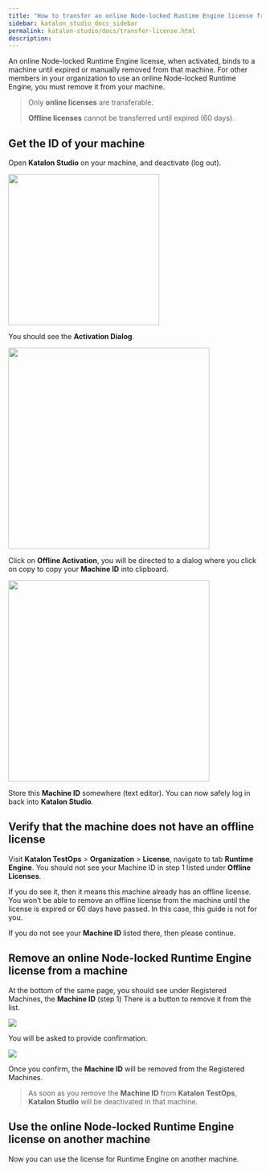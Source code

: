 ```yaml
---
title: "How to transfer an online Node-locked Runtime Engine license from one machine to another"
sidebar: katalon_studio_docs_sidebar
permalink: katalon-studio/docs/transfer-license.html
description:
---
```

An online Node-locked Runtime Engine license, when activated, binds to a machine until expired or manually removed from that machine. For other members in your organization to use an online Node-locked Runtime Engine, you must remove it from your machine.

> Only **online licenses** are transferable.
>
> **Offline licenses** cannot be transferred until expired (60 days).

## Get the ID of your machine

Open **Katalon Studio** on your machine, and deactivate (log out). 

<img src="https://github.com/katalon-studio/docs-images/raw/master/katalon-studio/docs/transfer-license/1-deactivate.png" width=300>

You should see the **Activation Dialog**. 


<img src="https://github.com/katalon-studio/docs-images/raw/master/katalon-studio/docs/transfer-license/2-machine-id.png" width="400">

Click on **Offline Activation**, you will be directed to a dialog where you click on copy to copy your **Machine ID** into clipboard.

<img src="https://github.com/katalon-studio/docs-images/raw/master/katalon-studio/docs/transfer-license/3-license-file.png" width="400">

Store this **Machine ID** somewhere (text editor). You can now safely log in back into **Katalon Studio**.


## Verify that the machine does not have an offline license

Visit **Katalon TestOps** > **Organization** > **License**, navigate to tab **Runtime Engine**. You should not see your Machine ID in step 1 listed under **Offline Licenses**. 


If you do see it, then it means this machine already has an offline license. You won’t be able to remove an offline license from the machine until the license is expired or 60 days have passed. In this case, this guide is not for you. 

If you do not see your **Machine ID** listed there, then please continue.


## Remove an online Node-locked Runtime Engine license from a machine

At the bottom of the same page, you should see under Registered Machines, the **Machine ID** (step 1) There is a button to remove it from the list.

![](https://github.com/katalon-studio/docs-images/raw/master/katalon-studio/docs/transfer-license/4-delete-machine-id.png)


You will be asked to provide confirmation.

![](https://github.com/katalon-studio/docs-images/raw/master/katalon-studio/docs/transfer-license/5-confirm.png)

Once you confirm, the **Machine ID** will be removed from the Registered Machines.

> As soon as you remove the **Machine ID** from **Katalon TestOps**, **Katalon Studio** will be deactivated in that machine.


## Use the online Node-locked Runtime Engine license on another machine

Now you can use the license for Runtime Engine on another machine.